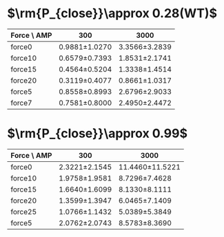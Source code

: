 # $\rm{P_{close}}\approx 0.28(WT)$
| Force \ AMP | 300 | 3000 |
|-------------|---------|---------|
| force0      | 0.9881±1.0270 | 3.3566±3.2839 |
| force10     | 0.6579±0.7393 | 1.8531±2.1741 |
| force15     | 0.4564±0.5204 | 1.3338±1.4514 |
| force20     | 0.3119±0.4077 | 0.8661±1.0317 |
| force5      | 0.8558±0.8993 | 2.6796±2.9033 |
| force7      | 0.7581±0.8000 | 2.4950±2.4472 |


# $\rm{P_{close}}\approx 0.99$
| Force \ AMP | 300 | 3000 |
|-------------|---------|---------|
| force0      | 2.3221±2.1545 | 11.4460±11.5221 |
| force10     | 1.9758±1.9581 | 8.7296±7.4628 |
| force15     | 1.6640±1.6099 | 8.1330±8.1111 |
| force20     | 1.3599±1.3947 | 6.0465±7.1409 |
| force25     | 1.0766±1.1432 | 5.0389±5.3849 |
| force5      | 2.0762±2.0743 | 8.5783±8.3690 |


